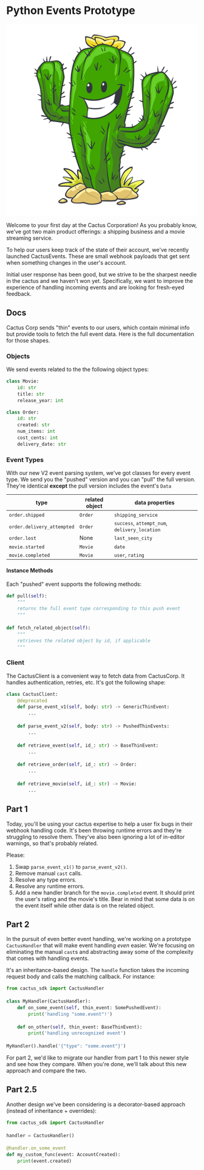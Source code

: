 # Python Events Prototype

![](./misc/cactus.jpg)

Welcome to your first day at the Cactus Corporation! As you probably know, we've got two main product offerings: a shipping business and a movie streaming service.

To help our users keep track of the state of their account, we've recently launched CactusEvents. These are small webhook payloads that get sent when something changes in the user's account.

Initial user response has been good, but we strive to be the sharpest needle in the cactus and we haven't won yet. Specifically, we want to improve the experience of handling incoming events and are looking for fresh-eyed feedback.

## Docs

Cactus Corp sends "thin" events to our users, which contain minimal info but provide tools to fetch the full event data. Here is the full documentation for those shapes.

### Objects

We send events related to the the following object types:

```py
class Movie:
    id: str
    title: str
    release_year: int
```

```py
class Order:
    id: str
    created: str
    num_items: int
    cost_cents: int
    delivery_date: str
```

### Event Types

<!-- TODO: make this actual json? -->

With our new V2 event parsing system, we've got classes for every event type. We send you the "pushed" version and you can "pull" the full version. They're identical **except** the pull version includes the event's `Data`

| type                       | related object | data properties                               |
| -------------------------- | -------------- | --------------------------------------------- |
| `order.shipped`            | `Order`        | `shipping_service`                            |
| `order.delivery_attempted` | `Order`        | `success`, `attempt_num`, `delivery_location` |
| `order.lost`               | None           | `last_seen_city`                              |
| `movie.started`            | `Movie`        | `date`                                        |
| `movie.completed`          | `Movie`        | `user`, `rating`                              |

#### Instance Methods

Each "pushed" event supports the following methods:

```py
def pull(self):
    """
    returns the full event type corresponding to this push event
    """

def fetch_related_object(self):
    """
    retrieves the related object by id, if applicable
    """
```

### Client

The CactusClient is a convenient way to fetch data from CactusCorp. It handles authentication, retries, etc. It's got the following shape:

```py
class CactusClient:
    @deprecated
    def parse_event_v1(self, body: str) -> GenericThinEvent:
        ...

    def parse_event_v2(self, body: str) -> PushedThinEvents:
        ...

    def retrieve_event(self, id_: str) -> BaseThinEvent:
        ...

    def retrieve_order(self, id_: str) -> Order:
        ...

    def retrieve_movie(self, id_: str) -> Movie:
        ...
```

## Part 1

Today, you'll be using your cactus expertise to help a user fix bugs in their webhook handling code. It's been throwing runtime errors and they're struggling to resolve them. They've also been ignoring a lot of in-editor warnings, so that's probably related.

Please:

1. Swap `parse_event_v1()` to `parse_event_v2()`.
2. Remove manual `cast` calls.
3. Resolve any type errors.
4. Resolve any runtime errors.
5. Add a new handler branch for the `movie.completed` event. It should print the user's rating and the movie's title. Bear in mind that some data is on the event itself while other data is on the related object.

## Part 2

In the pursuit of even better event handling, we're working on a prototype `CactusHandler` that will make event handling _even_ easier. We're focusing on eliminating the manual `cast`s and abstracting away some of the complexity that comes with handling events.

It's an inheritance-based design. The `handle` function takes the incoming request body and calls the matching callback. For instance:

```py
from cactus_sdk import CactusHandler

class MyHandler(CactusHandler):
    def on_some_event(self, thin_event: SomePushedEvent):
        print('handling "some.event"!')

    def on_other(self, thin_event: BaseThinEvent):
        print('handling unrecognized event')

MyHandler().handle('{"type": "some.event"}')
```

For part 2, we'd like to migrate our handler from part 1 to this newer style and see how they compare. When you're done, we'll talk about this new approach and compare the two.

## Part 2.5

Another design we've been considering is a decorator-based approach (instead of inheritance + overrides):

```py
from cactus_sdk import CactusHandler

handler = CactusHandler()

@handler.on_some_event
def my_custom_func(event: AccountCreated):
    print(event.created)
```

